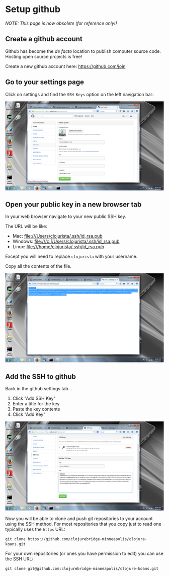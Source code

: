 # Setup github

*NOTE: This page is now obsolete (for reference only!)*


## Create a github account

Github has become the _de facto_ location to publish
computer source code. Hosting open source projects is free!

Create a new github account here: https://github.com/join

## Go to your settings page

Click on settings and find the `SSH Keys` option on the
left navigation bar:

![Github Settings](img/new/github1.png)

## Open your public key in a new browser tab

In your web browser navigate to your new public SSH key.

The URL will be like:
* Mac: [file:///Users/clojurista/.ssh/id_rsa.pub](file:///Users/clojurista/.ssh/id_rsa.pub)
* Windows: [file:///c:|/Users/clojurista/.ssh/id_rsa.pub](file:///c:|/Users/clojurista/.ssh/id_rsa.pub)
* Linux: [file:///home/clojurista/.ssh/id_rsa.pub](file:///home/clojurista/.ssh/id_rsa.pub)

Except you will need to replace `clojurista` with your username.

Copy all the contents of the file.

![Your SSH Public key](img/new/github2.png)

## Add the SSH to github

Back in the github settings tab...

1. Click "Add SSH Key"
2. Enter a title for the key
3. Paste the key contents
4. Click "Add Key"

![Give github your SSH Public key](img/new/github3.png)

Now you will be able to clone and push git repositories to your account
using the SSH method. For most repositories that you copy just
to read one typically uses the `https` URL:

    git clone https://github.com/clojurebridge-minneapolis/clojure-koans.git

For your own repositories (or ones you have permission to edit) you
can use the SSH URL:

    git clone git@github.com:clojurebridge-minneapolis/clojure-koans.git
